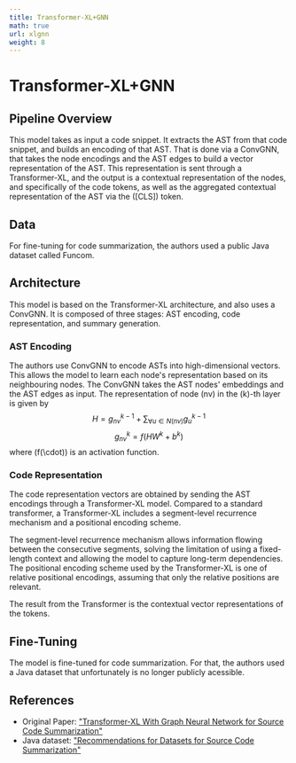 ```yaml
---
title: Transformer-XL+GNN
math: true
url: xlgnn
weight: 8
---
```


# Transformer-XL+GNN

## Pipeline Overview
This model takes as input a code snippet. It extracts the AST from that code snippet, and builds an encoding of that AST. That is done via a ConvGNN, that takes the node encodings and the AST edges to build a vector representation of the AST. This representation is sent through a Transformer-XL, and the output is a contextual representation of the nodes, and specifically of the code tokens, as well as the aggregated contextual representation of the AST via the \([CLS]\) token. 

## Data
For fine-tuning for code summarization, the authors used a public Java dataset called Funcom.

## Architecture
This model is based on the Transformer-XL architecture, and also uses a ConvGNN. It is composed of three stages: AST encoding, code representation, and summary generation. 

### AST Encoding
The authors use ConvGNN to encode ASTs into high-dimensional vectors. This allows the model to learn each node's representation based on its neighbouring nodes. The ConvGNN takes the AST nodes' embeddings and the AST edges as input. The representation of node \(nv\) in the \(k\)-th layer is given by
$$
H=g_{nv}^{k-1}+\sum_{\forall u\in N(nv)}g_u^{k-1}
$$
$$
g_{nv}^k=f(HW^k+b^k)
$$
where \(f(\cdot)\) is an activation function.

### Code Representation
The code representation vectors are obtained by sending the AST encodings through a Transformer-XL model. Compared to a standard transformer, a Transformer-XL includes a segment-level recurrence mechanism and a positional encoding scheme.

The segment-level recurrence mechanism allows information flowing between the consecutive segments, solving the limitation of using a fixed-length context and allowing the model to capture long-term dependencies. The positional encoding scheme used by the Transformer-XL is one of relative positional encodings, assuming that only the relative positions are relevant.

The result from the Transformer is the contextual vector representations of the tokens.

## Fine-Tuning

The model is fine-tuned for code summarization. For that, the authors used a Java dataset that unfortunately is no longer publicly acessible.

## References
- Original Paper: ["Transformer-XL With Graph Neural Network for Source Code Summarization"](https://ieeexplore.ieee.org/document/9658619)
- Java dataset: ["Recommendations for Datasets for Source Code Summarization"](https://arxiv.org/abs/1904.02660)